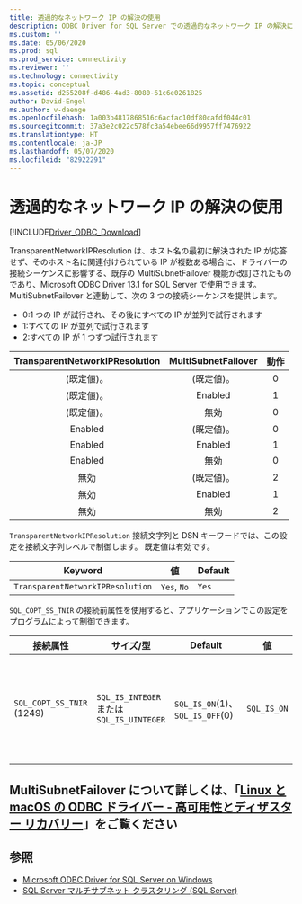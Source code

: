 ```yaml
---
title: 透過的なネットワーク IP の解決の使用
description: ODBC Driver for SQL Server での透過的なネットワーク IP の解決についてと、MultiSubnetFailover 機能に与える影響について学習します。
ms.custom: ''
ms.date: 05/06/2020
ms.prod: sql
ms.prod_service: connectivity
ms.reviewer: ''
ms.technology: connectivity
ms.topic: conceptual
ms.assetid: d255208f-d486-4ad3-8080-61c6e0261825
author: David-Engel
ms.author: v-daenge
ms.openlocfilehash: 1a003b4817868516c6acfac10df80cafdf044c01
ms.sourcegitcommit: 37a3e2c022c578fc3a54ebee66d9957ff7476922
ms.translationtype: HT
ms.contentlocale: ja-JP
ms.lasthandoff: 05/07/2020
ms.locfileid: "82922291"
---
```

# <a name="using-transparent-network-ip-resolution"></a>透過的なネットワーク IP の解決の使用
[!INCLUDE[Driver_ODBC_Download](../../includes/driver_odbc_download.md)]

TransparentNetworkIPResolution は、ホスト名の最初に解決された IP が応答せず、そのホスト名に関連付けられている IP が複数ある場合に、ドライバーの接続シーケンスに影響する、既存の MultiSubnetFailover 機能が改訂されたものであり、Microsoft ODBC Driver 13.1 for SQL Server で使用できます。 MultiSubnetFailover と連動して、次の 3 つの接続シーケンスを提供します。

* 0:1 つの IP が試行され、その後にすべての IP が並列で試行されます
* 1:すべての IP が並列で試行されます
* 2:すべての IP が 1 つずつ試行されます

|TransparentNetworkIPResolution|MultiSubnetFailover|動作|
|:-:|:-:|:-:|
|(既定値)。|(既定値)。|0|
|(既定値)。|Enabled|1|
|(既定値)。|無効|0|
|Enabled|(既定値)。|0|
|Enabled|Enabled|1|
|Enabled|無効|0|
|無効|(既定値)。|2|
|無効|Enabled|1|
|無効|無効|2|

`TransparentNetworkIPResolution` 接続文字列と DSN キーワードでは、この設定を接続文字列レベルで制御します。 既定値は有効です。

Keyword|値|Default
-|-|-
`TransparentNetworkIPResolution`|`Yes`, `No`|`Yes`

`SQL_COPT_SS_TNIR` の接続前属性を使用すると、アプリケーションでこの設定をプログラムによって制御できます。

接続属性|   サイズ/型|  Default| 値| 説明
-|-|-|-|-
`SQL_COPT_SS_TNIR` (1249)| `SQL_IS_INTEGER` または `SQL_IS_UINTEGER`| `SQL_IS_ON`(1)、`SQL_IS_OFF`(0)|`SQL_IS_ON`|TNIR を有効または無効にします。

<a name="for-more-information-about-multisubnetfailover-see-odbc-driver-on-linux-and-macos---high-availability-and-disaster-recovery"></a>MultiSubnetFailover について詳しくは、「[Linux と macOS の ODBC ドライバー - 高可用性とディザスター リカバリー](linux-mac/odbc-driver-on-linux-support-for-high-availability-disaster-recovery.md)」をご覧ください
--------------------------------------------------
## <a name="see-also"></a>参照  
* [Microsoft ODBC Driver for SQL Server on Windows](windows/microsoft-odbc-driver-for-sql-server-on-windows.md)
* [SQL Server マルチサブネット クラスタリング (SQL Server)](../../sql-server/failover-clusters/windows/sql-server-multi-subnet-clustering-sql-server.md)
